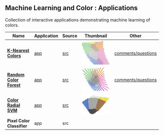 
## Machine Learning and Color : Applications

Collection of interactive applications demonstrating machine learning of colors.

| Name | Application | Source | Thumbnail | Other |
| --- | --- | --- | --- | --- |
| [**K-Nearest Colors**](https://knearestcolors.streamlit.app) | [app](https://knearestcolors.streamlit.app) | [src](https://github.com/Numantic-NMoroney/KNearestColors) | [<img src="thumb-knearestcolors.jpg">](https://knearestcolors.streamlit.app/) | [comments/questions](https://www.linkedin.com/feed/update/urn:li:activity:7248911412008214528/?actorCompanyId=104756822) |
| [**Random Color Forest**](https://randomcolorforest.streamlit.app) | [app](https://randomcolorforest.streamlit.app) | [src](https://github.com/Numantic-NMoroney/RandomColorForest/tree/main) | [<img src="thumb-randomcolorforest.jpg">](https://randomcolorforest.streamlit.app/) | [comments/questions](https://www.linkedin.com/feed/update/urn:li:activity:7251414812268634112/?actorCompanyId=104756822) |
| [**Color Radial SVM**](https://colorradialsvm.streamlit.app)  | [app](https://colorradialsvm.streamlit.app) | [src](https://github.com/Numantic-NMoroney/ColorRadialSVM) | [<img src="thumb-colorradialsvm.jpg">](https://colorradialsvm.streamlit.app/) | |
| **Pixel Color Classifier** | app | src | |
